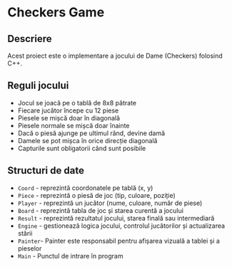 # Checkers Game

## Descriere
Acest proiect este o implementare a jocului de Dame (Checkers) folosind C++.

## Reguli jocului
- Jocul se joacă pe o tablă de 8x8 pătrate
- Fiecare jucător începe cu 12 piese
- Piesele se mișcă doar în diagonală
- Piesele normale se mișcă doar înainte
- Dacă o piesă ajunge pe ultimul rând, devine damă
- Damele se pot mișca în orice direcție diagonală
- Capturile sunt obligatorii când sunt posibile

## Structuri de date
- `Coord` - reprezintă coordonatele pe tablă (x, y)
- `Piece` - reprezintă o piesă de joc (tip, culoare, poziție)
- `Player` - reprezintă un jucător (nume, culoare, număr de piese)
- `Board` - reprezintă tabla de joc și starea curentă a jocului
- `Result` - reprezintă rezultatul jocului, starea finală sau intermediară
- `Engine` - gestionează logica jocului, controlul jucătorilor și actualizarea stării
- `Painter`- Painter este responsabil pentru afișarea vizuală a tablei și a pieselor
- `Main` - Punctul de intrare în program

